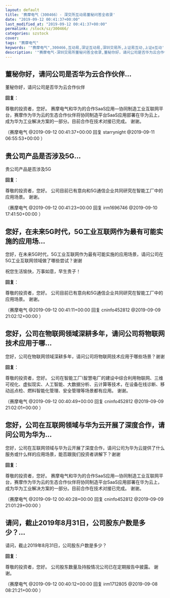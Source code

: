 ```yaml
---
layout: default
title: '赛摩电气（300466）- 深交所互动易董秘问答全收录'
date: "2019-09-12 00:41:37+00:00"
last_modified_at: "2019-09-12 00:41:37+00:00"
permalink: /stock/sz/300466/
categories: szstock
cover: 
tags: "赛摩电气"
keywords: '"赛摩电气",300466,互动易,深证互动易,深圳交易所,上证易互动,上证e互动'
description: '"赛摩电气-深圳交易所董秘问答全收录,董秘你好，请问公司是否华为云合作伙伴"'
---
```


## 董秘你好，请问公司是否华为云合作伙伴...

董秘你好，请问公司是否华为云合作伙伴

**回复**：

尊敬的投资者，您好。
赛摩电气和华为的合作SaaS应用—协同制造工业互联网平台，赛摩作为华为云的生态合作伙伴将协同制造平台SaaS应用部署在华为云上，成为华为工业解决方案的一部分。目前合作在技术对接已完成。
谢谢。 

（赛摩电气  @2019-09-12 00:41:37+00:00 回复 starrynight  @2019-09-11 06:55:53+00:00 ）

## 贵公司产品是否涉及5G...

贵公司产品是否涉及5G

**回复**：

尊敬的投资者，您好。
公司目前已有意向和5G通信企业共同研究在智能工厂中的应用场景。
谢谢。 

（赛摩电气  @2019-09-12 00:41:23+00:00 回复 irm1696746  @2019-09-10 17:41:50+00:00 ）

## 您好，在未来5G时代，5G工业互联网作为最有可能实施的应用场...

您好，在未来5G时代，5G工业互联网作为最有可能实施的应用场景，请问公司在5G工业互联网领域做了哪些尝试？谢谢

祝您生活愉快，万事如意，早生贵子！

**回复**：

尊敬的投资者，您好。
公司目前已有意向和5G通信企业共同研究在智能工厂中的应用场景。
谢谢。 

（赛摩电气  @2019-09-12 00:41:11+00:00 回复 cninfo452812  @2019-09-09 21:02:12+00:00 ）

## 您好，公司在物联网领域深耕多年，请问公司将物联网技术应用于哪...

您好，公司在物联网领域深耕多年，请问公司将物联网技术应用于哪些场景？谢谢

**回复**：

尊敬的投资者，您好。
公司在智能工厂\智慧电厂的建设中综合利用物联网、三维可视化、虚拟现实、人工智能、大数据分析、云计算等技术，在设备在线诊断、移动巡点检、燃料智能化管理、安全管理等场景都有应用。
谢谢。 

（赛摩电气  @2019-09-12 00:40:49+00:00 回复 cninfo452812  @2019-09-09 21:02:01+00:00 ）

## 您好，公司在互联网领域与华为云开展了深度合作，请问公司为华为...

您好，公司在互联网领域与华为云开展了深度合作，请问公司为华为云提供了什么服务或什么样的应用场景，能否跟我们投资者讲解下？谢谢

**回复**：

尊敬的投资者，您好。
赛摩电气和华为的合作SaaS应用—协同制造工业互联网平台，赛摩作为华为云的生态合作伙伴将协同制造平台SaaS应用部署在华为云上，成为华为工业解决方案的一部分。目前合作在技术对接已完成。
谢谢。 

（赛摩电气  @2019-09-12 00:40:28+00:00 回复 cninfo452812  @2019-09-09 21:01:29+00:00 ）

## 请问，截止2019年8月31日，公司股东户数是多少？...

请问，截止2019年8月31日，公司股东户数是多少？

**回复**：

尊敬的投资者，您好。
公司股东数量及持股情况公司已在定期报告中披露。
谢谢。 

（赛摩电气  @2019-09-12 00:40:12+00:00 回复 irm1712805  @2019-09-08 08:21:21+00:00 ）

